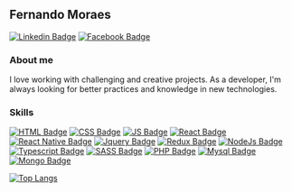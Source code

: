 ## Fernando Moraes

[![Linkedin Badge](https://img.shields.io/badge/LinkedIn-0077B5?style=for-the-badge&logo=linkedin&logoColor=white)](https://www.linkedin.com/in/feermooraes)
[![Facebook Badge](https://img.shields.io/badge/Facebook-1877F2?style=for-the-badge&logo=facebook&logoColor=white)](https://www.facebook.com/feermooraes)

### About me
I love working with challenging and creative projects. As a developer, I'm always looking for better practices and knowledge in new technologies. 

### Skills

[![HTML Badge](https://img.shields.io/badge/HTML5-E34F26?style=for-the-badge&logo=html5&logoColor=white)]()
[![CSS Badge](https://img.shields.io/badge/CSS3-1572B6?style=for-the-badge&logo=css3&logoColor=white)]()
[![JS Badge](https://img.shields.io/badge/JavaScript-F7DF1E?style=for-the-badge&logo=javascript&logoColor=black)]()
[![React Badge](https://img.shields.io/badge/React-20232A?style=for-the-badge&logo=react&logoColor=61DAFB)]()
[![React Native Badge](https://img.shields.io/badge/React_Native-20232A?style=for-the-badge&logo=react&logoColor=61DAFB)]()
[![Jquery Badge](https://img.shields.io/badge/jQuery-0769AD?style=for-the-badge&logo=jquery&logoColor=white)]()
[![Redux Badge](https://img.shields.io/badge/Redux-593D88?style=for-the-badge&logo=redux&logoColor=white)]()
[![NodeJs Badge](https://img.shields.io/badge/Node.js-43853D?style=for-the-badge&logo=node.js&logoColor=white)]()
[![Typescript Badge](https://img.shields.io/badge/TypeScript-007ACC?style=for-the-badge&logo=typescript&logoColor=white)]()
[![SASS Badge](https://img.shields.io/badge/Sass-CC6699?style=for-the-badge&logo=sass&logoColor=white)]()
[![PHP Badge](https://img.shields.io/badge/PHP-777BB4?style=for-the-badge&logo=php&logoColor=white)]()
[![Mysql Badge](https://img.shields.io/badge/MySQL-00000F?style=for-the-badge&logo=mysql&logoColor=white)]()
[![Mongo Badge](https://img.shields.io/badge/MongoDB-4EA94B?style=for-the-badge&logo=mongodb&logoColor=white)]()

[![Top Langs](https://github-readme-stats.vercel.app/api/top-langs/?username=ffernandomoraes&layout=compact)](https://github.com/anuraghazra/github-readme-stats)
